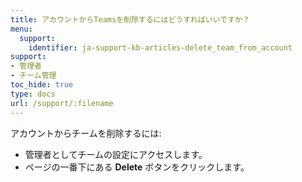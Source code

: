 ```yaml
---
title: アカウントからTeamsを削除するにはどうすればいいですか？
menu:
  support:
    identifier: ja-support-kb-articles-delete_team_from_account
support:
- 管理者
- チーム管理
toc_hide: true
type: docs
url: /support/:filename
---
```


アカウントからチームを削除するには:

- 管理者としてチームの設定にアクセスします。
- ページの一番下にある **Delete** ボタンをクリックします。